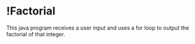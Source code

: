 <h1>!Factorial</h1>
This java program receives a user input and uses a for loop to output the factorial of that integer.
